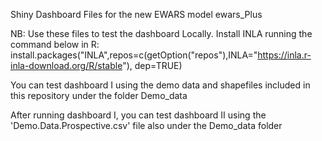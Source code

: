 Shiny Dashboard Files for the new EWARS model ewars_Plus

NB: Use these files to test the dashboard Locally. Install INLA running the command below in R:
install.packages("INLA",repos=c(getOption("repos"),INLA="https://inla.r-inla-download.org/R/stable"), dep=TRUE)


You can test dashboard I using the demo data  and shapefiles included in this repository under the folder Demo_data

After running dashboard I, you can test dashboard II using the 'Demo.Data.Prospective.csv' file also under the Demo_data folder
